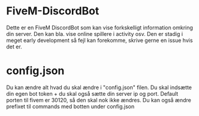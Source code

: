 # FiveM-DiscordBot
Dette er en FiveM DiscordBot som kan vise forkskelligt information omkring din server. Den kan bla. vise online spillere i activity osv.
Den er stadig i meget early development så fejl kan forekomme, skrive gerne en issue hvis det er.

# config.json
Du kan ændre alt hvad du skal ændre i "config.json" filen. Du skal indsætte din egen bot token + du skal også sætte din server ip og port.
Default porten til fivem er 30120, så den skal nok ikke ændres.
Du kan også ændre prefixet til commands med botten under config.json

